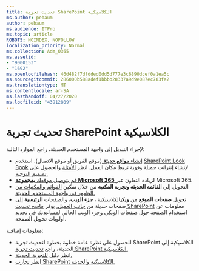 ```yaml
---
title: تحديث تجربة SharePoint الكلاسيكية
ms.author: pebaum
author: pebaum
ms.audience: ITPro
ms.topic: article
ROBOTS: NOINDEX, NOFOLLOW
localization_priority: Normal
ms.collection: Adm_O365
ms.assetid:
- "9000153"
- "1692"
ms.openlocfilehash: 46d482f7dfdded0dd5d777e3c6890dcef0a1ea5c
ms.sourcegitcommit: 286000b588adef1bbbb28337a9d9e087ec783fa2
ms.translationtype: MT
ms.contentlocale: ar-SA
ms.lasthandoff: 04/27/2020
ms.locfileid: "43912809"
---
```

# <a name="modernize-your-classic-sharepoint-experience"></a>تحديث تجربة SharePoint الكلاسيكية

لإجراء التبديل إلى واجهة المستخدم الحديثة، راجع الموارد التالية:

- [إنشاء **مواقع حديثة** ](https://support.office.com/article/create-a-team-site-in-sharepoint-ef10c1e7-15f3-42a3-98aa-b5972711777d) (موقع الفريق أو موقع الاتصال). استخدم [SharePoint Look Book](https://lookbook.microsoft.com/assets/SharePoint_lookbook_2019.pdf) لإنشاء إنترانت جميلة وقوية تربط مكان العمل. انظر [الأمثلة](https://lookbook.microsoft.com/) والحصول على [تصميم التوجيه.](https://spdesign.azurewebsites.net/)
- [قم بتوصيل موقعك **بمجموعة Microsoft 365** ](https://docs.microsoft.com/sharepoint/dev/transform/modernize-connect-to-office365-group) لزيادة التعاون عبر Microsoft 365.
- التحويل إلى **القائمة الحديثة وتجربة المكتبة** من خلال تمكين [القوائم والمكتبات من الظهور في واجهة المستخدم الحديثة.](https://docs.microsoft.com/sharepoint/dev/transform/modernize-userinterface-lists-and-libraries)
- تحويل **صفحات الموقع** من **ويكي**الكلاسيكية ، **جزء الويب**، والصفحات **الرئيسية** إلى صفحات حديثة من [جانب العميل.](https://docs.microsoft.com/sharepoint/dev/transform/modernize-userinterface-site-pages) يوفر [ماسح تحديث SharePoint](https://docs.microsoft.com/sharepoint/dev/transform/modernize-scanner) معلومات عن استخدام الصفحة حول صفحات الويكي وجزء الويب الحالي لمساعدتك في تحديد أولويات تحويل الصفحة.

معلومات إضافية:

- للحصول على نظرة عامة خطوة بخطوة لتحديث تجربة SharePoint الكلاسيكية إلى الحديثة، راجع [تحديث تجربة SharePoint الكلاسيكية.](https://docs.microsoft.com/sharepoint/dev/transform/modernize-classic-sites)
- انظر دليل [للتجربة الحديثة.](https://docs.microsoft.com/sharepoint/guide-to-sharepoint-modern-experience)
- انظر [تجارب SharePoint الكلاسيكية والحديثة.](https://support.office.com/article/sharepoint-classic-and-modern-experiences-5725c103-505d-4a6e-9350-300d3ec7d73f)
